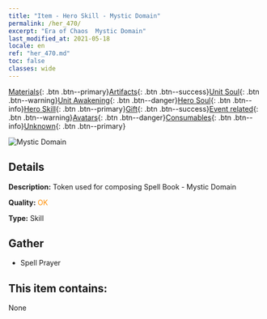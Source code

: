 ```yaml
---
title: "Item - Hero Skill - Mystic Domain"
permalink: /her_470/
excerpt: "Era of Chaos  Mystic Domain"
last_modified_at: 2021-05-18
locale: en
ref: "her_470.md"
toc: false
classes: wide
---
```

 [Materials](/Items/){: .btn .btn--primary}[Artifacts](/Items/Artifacts/){: .btn .btn--success}[Unit Soul](/Items/UnitSoul/){: .btn .btn--warning}[Unit Awakening](/Items/UnitAwakening/){: .btn .btn--danger}[Hero Soul](/Items/HeroSoul/){: .btn .btn--info}[Hero Skill](/Items/HeroSkill/){: .btn .btn--primary}[Gift](/Items/Gift/){: .btn .btn--success}[Event related](/Items/Events/){: .btn .btn--warning}[Avatars](/Items/Avatars/){: .btn .btn--danger}[Consumables](/Items/Consumables/){: .btn .btn--info}[Unknown](/Items/Unknown/){: .btn .btn--primary}

 ![Mystic Domain](/images/t/ps_shenmilingyu.png)

## Details
 **Description:** Token used for composing Spell Book - Mystic Domain

 **Quality:** <span style="color: #FF8C00">OK</span>

 **Type:** Skill

## Gather

*    Spell Prayer 

## This item contains:

  None

